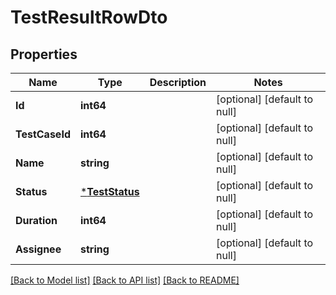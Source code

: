 # TestResultRowDto

## Properties
Name | Type | Description | Notes
------------ | ------------- | ------------- | -------------
**Id** | **int64** |  | [optional] [default to null]
**TestCaseId** | **int64** |  | [optional] [default to null]
**Name** | **string** |  | [optional] [default to null]
**Status** | [***TestStatus**](TestStatus.md) |  | [optional] [default to null]
**Duration** | **int64** |  | [optional] [default to null]
**Assignee** | **string** |  | [optional] [default to null]

[[Back to Model list]](../README.md#documentation-for-models) [[Back to API list]](../README.md#documentation-for-api-endpoints) [[Back to README]](../README.md)

